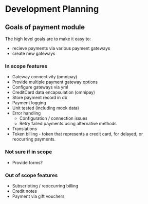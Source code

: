 # Development Planning


## Goals of payment module

The high level goals are to make it easy to:

 * recieve payments via various payment gateways
 * create new gateways

### In scope features

 * Gateway connectivity (omnipay)
 * Provide multiple payment gateway options
 * Configure gateways via yml
 * CreditCard data encapsulation (omnipay)
 * Store payment record in db
 * Payment logging
 * Unit tested (including mock data)
 * Error handling
 	* Configuration / connection issues
	* Retry failed payments using alternative methods
 * Translations
 * Token billing - token that represents a credit card, for delayed, or reocurring payments.

### Not sure if in scope
 * Provide forms?

### Out of scope features

 * Subscripting / reoccurring billing
 * Credit notes
 * Payment via gift vouchers